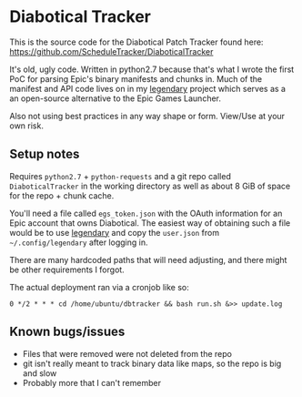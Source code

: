 # Diabotical Tracker

This is the source code for the Diabotical Patch Tracker found here: https://github.com/ScheduleTracker/DiaboticalTracker

It's old, ugly code. Written in python2.7 because that's what I wrote the first PoC for parsing Epic's binary manifests and chunks in.
Much of the manifest and API code lives on in my [legendary](https://github.com/derrod/legendary) project which serves as a an open-source alternative to the Epic Games Launcher.

Also not using best practices in any way shape or form. View/Use at your own risk.

## Setup notes

Requires `python2.7` + `python-requests` and a git repo called `DiaboticalTracker` in the working directory as well as about 8 GiB of space for the repo + chunk cache.

You'll need a file called `egs_token.json` with the OAuth information for an Epic account that owns Diabotical.
The easiest way of obtaining such a file would be to use [legendary](https://github.com/derrod/legendary) and copy the `user.json` from `~/.config/legendary` after logging in.

There are many hardcoded paths that will need adjusting, and there might be other requirements I forgot.

The actual deployment ran via a cronjob like so:
```crontab
0 */2 * * * cd /home/ubuntu/dbtracker && bash run.sh &>> update.log
```

## Known bugs/issues

- Files that were removed were not deleted from the repo
- git isn't really meant to track binary data like maps, so the repo is big and slow
- Probably more that I can't remember
